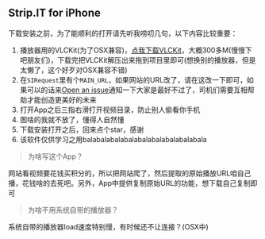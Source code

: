 ## Strip.IT for iPhone

下载安装之前，为了能顺利的打开请先听我唠叨几句，以下内容比较重要：

1. 播放器用的VLCKit(为了OSX兼容)，[点我下载VLCKit](http://nightlies.videolan.org/build/iOS/MobileVLCKit-3.0-pre-20161203-0659.zip)，大概300多M(慢慢下吧朋友们)，下载完把VLCKit解压出来拖到项目里即可(想换别的播放器，但是太懒了，这个好歹对OSX兼容不错)
2. 在`SIRequest`里有个`MAIN_URL`，如果网站的URL改了，请在这改一下即可，如果可以的话来[Open an issue](https://github.com/titman/Strip.IT/issues/new)通知一下大家是最好不过了，司机们需要互相帮助才能创造更美好的未来
3. 打开App之后三指右滑打开视频目录，防止别人偷看你手机
4. 图啥的我就不放了，懂得人自然懂
5. 下载安装打开之后，回来点个star，感谢
6. 该软件仅供学习之用balabalabalabalabalabalabalabalabala

> 为啥写这个App？

网站看视频要花钱买积分的，所以把网站爬了，然后提取的原始播放URL咱自己播，花钱啥的去死吧。另外，App中提供复制原始URL的功能，想下载自己复制即可
> 为啥不用系统自带的播放器？

系统自带的播放器load速度特别慢，有时候还不让连接？(OSX中)

